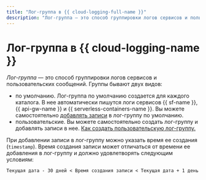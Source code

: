 ```yaml
---
title: "Лог-группа в {{ cloud-logging-full-name }}"
description: "Лог-группа — это способ группировки логов сервисов и пользовательских сообщений." 
---
```


# Лог-группа в {{ cloud-logging-name }}

_Лог-группа_ — это способ группировки логов сервисов и пользовательских сообщений. Группы бывают двух видов:
* по умолчанию. Лог-группа по умолчанию создается для каждого каталога. В нее автоматически пишутся логи сервисов {{ sf-name }}, {{ api-gw-name }} и {{ serverless-containers-name }}. Вы можете самостоятельно [добавлять записи](../operations/write-logs.md) в лог-группу по умолчанию.
* пользовательские. Вы можете самостоятельно создать лог-группу и добавлять записи в нее. [Как создать пользовательскую лог-группу.](../operations/create-group.md)

При добавлении записи в лог-группу можно указать время ее создания (`timestamp`). Время создания записи может отличаться от времени ее добавления в лог-группу и должно удовлетворять следующим условиям:
```
Текущая дата - 30 дней < Время создания записи < Текущая дата + 1 день
``` 
